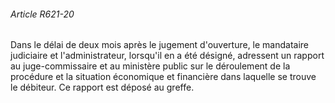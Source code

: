 ###### Article R621-20

Dans le délai de deux mois après le jugement d'ouverture, le mandataire judiciaire et l'administrateur, lorsqu'il en a été désigné, adressent un rapport au juge-commissaire et au ministère public sur le déroulement de la procédure et la situation économique et financière dans laquelle se trouve le débiteur. Ce rapport est déposé au greffe.

